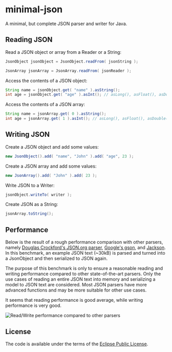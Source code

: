 minimal-json
============

A minimal, but complete JSON parser and writer for Java.

Reading JSON
------------

Read a JSON object or array from a Reader or a String:
```java
JsonObject jsonObject = JsonObject.readFrom( jsonString );
```
```java
JsonArray jsonArray = JsonArray.readFrom( jsonReader );
```

Access the contents of a JSON object:

```java
String name = jsonObject.get( "name" ).asString();
int age = jsonObject.get( "age" ).asInt(); // asLong(), asFloat(), asDouble(), ...
```

Access the contents of a JSON array:

```java
String name = jsonArray.get( 0 ).asString();
int age = jsonArray.get( 1 ).asInt(); // asLong(), asFloat(), asDouble(), ...
```

Writing JSON
------------

Create a JSON object and add some values:

```java
new JsonObject().add( "name", "John" ).add( "age", 23 );
```

Create a JSON array and add some values:

```java
new JsonArray().add( "John" ).add( 23 );
```

Write JSON to a Writer:

```java
jsonObject.writeTo( writer );
```

Create JSON as a String:

```java
jsonArray.toString();
```

Performance
-----------

Below is the result of a rough performance comparison with other parsers, namely
[Douglas Crockford's JSON.org parser](http://www.json.org/java/index.html),
[Google's gson](http://code.google.com/p/google-gson/), and
[Jackson](http://wiki.fasterxml.com/JacksonHome).
In this benchmark, an example JSON text (~30kB) is parsed and turned into a JsonObject and then serialized to JSON again.

The purpose of this benchmark is only to ensure a reasonable reading and writing performance compared to other state-of-the-art parsers.
Only the use cases of reading an entire JSON text into memory and serializing a model to JSON text are considered.
Most JSON parsers have more advanced functions and may be more suitable for other use cases.

It seems that reading performance is good average, while writing performance is very good.

![Read/Write performance compared to other parsers](https://raw.github.com/ralfstx/minimal-json/master/tests/com.eclipsesource.json.performancetest/performance.png "Read/Write performance compared to other parsers")

License
-------

The code is available under the terms of the [Eclipse Public License](http://www.eclipse.org/legal/epl-v10.html).


